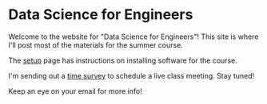 # Data Science for Engineers

Welcome to the website for "Data Science for Engineers"! This site is where I'll post most of the materials for the summer course.

The [setup](setup) page has instructions on installing software for the course.

I'm sending out a [time survey](https://www.when2meet.com/?20607354-DBm5Q) to schedule a live class meeting. Stay tuned!

Keep an eye on your email for more info!
